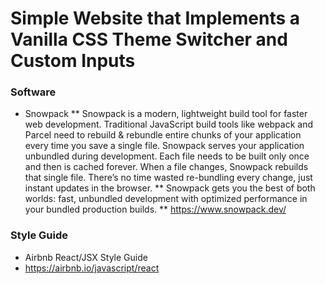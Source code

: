# Simple Website that Implements a Vanilla CSS Theme Switcher and Custom Inputs

### Software
* Snowpack
** Snowpack is a modern, lightweight build tool for faster web development. Traditional JavaScript build tools like webpack and Parcel need to rebuild & rebundle entire chunks of your application every time you save a single file. Snowpack serves your application unbundled during development. Each file needs to be built only once and then is cached forever. When a file changes, Snowpack rebuilds that single file. There’s no time wasted re-bundling every change, just instant updates in the browser.
** Snowpack gets you the best of both worlds: fast, unbundled development with optimized performance in your bundled production builds.
** https://www.snowpack.dev/

### Style Guide
* Airbnb React/JSX Style Guide
* https://airbnb.io/javascript/react